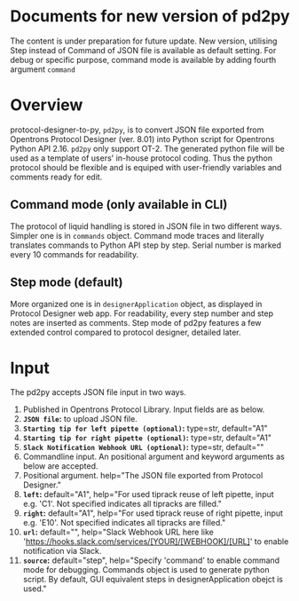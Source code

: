 # Documents for new version of pd2py
The content is under preparation for future update. New version, utilising Step instead of Command of JSON file is available as default setting. For debug or specific purpose, command mode is available by adding fourth argument `command`
# Overview
protocol-designer-to-py, `pd2py`, is to convert JSON file exported from Opentrons Protocol Designer (ver. 8.01) into Python script for Opentrons Python API 2.16. `pd2py` only support OT-2. The generated python file will be used as a template of users' in-house protocol coding. Thus the python protocol should be flexible and is equiped with user-friendly variables and comments ready for edit.
## Command mode (only available in CLI)
The protocol of liquid handling is stored in JSON file in two different ways. Simpler one is in `commands` object. Command mode traces and literally translates commands to Python API step by step. Serial number is marked every 10 commands for readability.
## Step mode (default)
More organized one is in `designerApplication` object, as displayed in Protocol Designer web app. For readability, every step number and step notes are inserted as comments.
Step mode of pd2py features a few extended control compared to protocol designer, detailed later. 
# Input
The pd2py accepts JSON file input in two ways.
1. Published in Opentrons Protocol Library. Input fields are as below.
  1. **`JSON file`:** to upload JSON file. 
  2. **`Starting tip for left pipette (optional)`:** type=str, default="A1" 
  3. **`Starting tip for right pipette (optional)`:** type=str, default="A1"
  4. **`Slack Notification Webhook URL (optional)`:** type=str, default=""
2. Commandline input. An positional argument and keyword arguments as below are accepted.
  1. Positional argument. help="The JSON file exported from Protocol Designer."
  2. **`left`:** default="A1", help="For used tiprack reuse of left pipette, input e.g. 'C1'. Not specified indicates all tipracks are filled."
  3. **`right`:** default="A1", help="For used tiprack reuse of right pipette, input e.g. 'E10'. Not specified indicates all tipracks are filled."
  4. **`url`:** default="", help="Slack Webhook URL here like 'https://hooks.slack.com/services/[YOUR]/[WEBHOOK]/[URL]' to enable notification via Slack.
  5. **`source`:** default="step", help="Specify 'command' to enable command mode for debugging. Commands object is used to generate python script. By default, GUI equivalent steps in designerApplication obejct is used."
